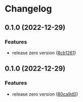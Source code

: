 # Changelog

## 0.1.0 (2022-12-29)


### Features

* release zero version ([8cb1261](https://github.com/TheHatSky/qa-dashboard-reporter/commit/8cb1261181ca9145f8df07b4f2163fb1581887ec))

## 0.1.0 (2022-12-29)


### Features

* release zero version ([80ca9d0](https://github.com/TheHatSky/qa-dashboard-reporter/commit/80ca9d01c72e1323fa375f05929d273d4b2bbb19))
